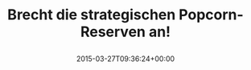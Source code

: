 ---
retweeted: false
source: <a href="https://about.twitter.com/products/tweetdeck" rel="nofollow">TweetDeck</a>
entities:
  hashtags: []
  symbols: []
  user_mentions: []
  urls:
  - url: http://t.co/Ep7heblYM6
    expanded_url: http://bit.ly/1bAFSOZ
    display_url: bit.ly/1bAFSOZ
    indices:
    - '46'
    - '68'
display_text_range:
- '0'
- '68'
favorite_count: '0'
id_str: '581389295350611968'
truncated: false
retweet_count: '0'
id: '581389295350611968'
possibly_sensitive: false
created_at: Fri Mar 27 09:36:24 +0000 2015
favorited: false
full_text: Brecht die strategischen Popcorn-Reserven an!
lang: de
quote_url: http://bit.ly/1bAFSOZ
tags:
- pesos/twitter
date: '2015-03-27T09:36:24+00:00'
src: https://twitter.com/bascht/status/581389295350611968
original_url: https://twitter.com/bascht/status/581389295350611968
type: twitter_tweet
text: Brecht die strategischen Popcorn-Reserven an!
title: 'Brecht die strategischen Popcorn-Reserven an!

  '

---